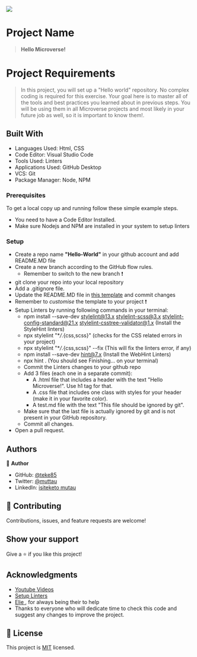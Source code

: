 ![](https://img.shields.io/badge/Microverse-blueviolet)

# Project Name

> **Hello Microverse!**

# Project Requirements

> In this project, you will set up a "Hello world" repository. No complex coding is required for this exercise. Your goal here is to master all of the tools and best practices you learned about in previous steps. You will be using them in all Microverse projects and most likely in your future job as well, so it is important to know them!.

## Built With

- Languages Used: Html, CSS
- Code Editor: Visual Studio Code
- Tools Used: Linters
- Applications Used: GitHub Desktop
- VCS: Git
- Package Manager: Node, NPM

### Prerequisites

To get a local copy up and running follow these simple example steps.

- You need to have a Code Editor Installed.
- Make sure Nodejs and NPM are installed in your system to setup linters

### Setup

- Create a repo name **"Hello-World"** in your github account and add README.MD file
- Create a new branch according to the GitHub flow rules.
  - Remember to switch to the new branch :exclamation:
- git clone your repo into your local repository
- Add a .gitignore file.
- Update the README.MD file in [this template](https://github.com/microverseinc/readme-template) and commit changes
- Remember to _customise_ the template to your project :exclamation:
- Setup Linters by running following commands in your terminal:
  - npm install --save-dev stylelint@13.x stylelint-scss@3.x stylelint-config-standard@21.x stylelint-csstree-validator@1.x (Install the StyleHint linters)
  - npx stylelint "\*_/_.{css,scss}" (checks for the CSS related errors in your project)
  - npx stylelint "\*_/_.{css,scss}" --fix (This will fix the linters error, if any)
  - npm install --save-dev hint@7.x (Install the WebHint Linters)
  - npx hint . (You should see Finishing... on your terminal)
  - Commit the Linters changes to your github repo
  - Add 3 files (each one in a separate commit):
    - A .html file that includes a header with the text "Hello Microverse!". Use h1 tag for that.
    - A .css file that includes one class with styles for your header (make it in your favorite color).
    - A test.md file with the text "This file should be ignored by git".
  - Make sure that the last file is actually ignored by git and is not present in your GitHub repository.
  - Commit all changes.
- Open a pull request.

## Authors

👤 **Author**

- GitHub: [@teke85](https://github.com/teke85)
- Twitter: [@muttau](https://twitter.com/muttau)
- LinkedIn: [isiteketo mutau](https://www.linkedin.com/in/isiteketo-mutau-736894241/)

## 🤝 Contributing

Contributions, issues, and feature requests are welcome!

## Show your support

Give a ⭐️ if you like this project!

## Acknowledgments

- [Youtube Videos](https://www.youtube.com/watch?v=PrIY8sYwe90)
- [Setup Linters](https://questions.microverse.org/t/configure-linters-for-html-and-css/2009)
- [Elie ](https://github.com/X-Elie-X), for always being their to help
- Thanks to everyone who will dedicate time to check this code and suggest any changes to improve the project.

## 📝 License

This project is [MIT](./MIT.md) licensed.
